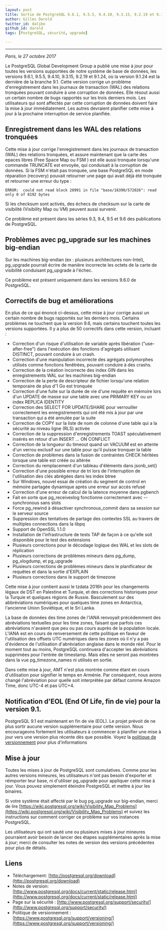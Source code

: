 ```yaml
---
layout: post
title: Sortie de PostgreSQL 9.6.1, 9.5.5, 9.4.10, 9.3.15, 9.2.19 et 9.1.24
author: Gilles Darold
twitter_id: dalibo
github_id: darold
tags: [PostgreSQL, sécurité, upgrade]

---
```


---
*Paris, le 27 octobre 2017*

Le PostgreSQL Global Development Group a publié une mise à jour pour toutes les versions supportées de notre système de base de données, les versions 9.6.1, 9.5.5, 9.4.10, 9.3.15, 9.2.19 et 9.1.24, où la version 9.1.24 est la dernière de la branche 9.1. Cette version corrige un problème d'enregistrement dans les journaux de transaction (WAL) des relations tronquées pouvant conduire à une corruption de données. Elle résout aussi un certain nombre de bugs rapportés sur les trois derniers mois. Les utilisateurs qui sont affectés par cette corruption de données doivent faire la mise à jour immédiatement. Les autres devraient planifier cette mise à jour à la prochaine interruption de service planifiée.

<!--MORE-->

## Enregistrement dans les WAL des relations tronquées

Cette mise à jour corrige l'enregistrement dans les journaux de transaction (WAL) des relations tronquées, et assure maintenant que la carte des epaces libres (Free Space Map ou FSM ) est elle aussi tronquée lorsqu'une commande TRUNCATE est envoyée, qui conduisait à la corruption de données. Si la FSM n'était pas tronquée, une base PostgreSQL en mode réparation (recovery) pouvait retourner une page qui avait déjà été tronquée et retourner une erreur du type :

	ERROR:  could not read block 28991 in file "base/16390/572026": read only 0 of 8192 bytes

Si les checksum sont activés, des échecs de checksum sur la carte de visibilité (Visibility Map ou VM) peuvent aussi survenir.

Ce problème est présent dans les séries 9.3, 9.4, 9.5 et 9.6 des publications de PostgreSQL.

## Problèmes avec pg_upgrade sur les machines big-endian

Sur les machines big-endian (ex : plusieurs architectures non-Intel), pg_upgrade pourrait écrire de manière incorrecte les octets de la carte de visibilité conduisant pg_upgrade à l'échec.

Ce problème est présent uniquement dans les versions 9.6.0 de PostgreSQL.

## Correctifs de bug et améliorations

En plus de ce qui énoncé ci-dessus, cette mise à jour corrige aussi un certain nombre de bugs rapportés sur les derniers mois. Certains problèmes ne touchent que la version 9.6, mais certains touchent toutes les versions supportées. Il y a plus de 50 correctifs dans cette version, incluant :

* Correction d'un risque d'utilisation de variable après libération ("use-after-free") dans l'exécution des fonctions d'agrégats utilisant DISTINCT, pouvant conduire à un crash.
* Correction d'une manipulation incorrecte des agrégats polymorphes utilisés comme fonctions fenêtrées, pouvant conduire à des crashs.
* Correction de la création incorrecte des index GIN dans les enregistrements WAL sur les machines big-endian
* Correction de la perte de descripteur de fichier lorsqu'une relation temporaire de plus d'1 Go est tronquée
* Correction d'une fuite sur la durée de vie d'une requête en mémoire lors d'un UPDATE de masse sur une table avec une PRIMARY KEY ou un index REPLICA IDENTITY
* Correction des SELECT FOR UPDATE/SHARE pour verrouiller correctement les enregistrements qui ont été mis à jour par une transaction qui a été annulée par la suite
* Correction de COPY sur la liste de nom de colonne d'une table qui a la sécurité au niveau ligne (RLS) activée
* Correction de la suppression d'enregistrements TOAST spéculativement insérés en retour d'un INSERT ... ON CONFLICT
* Correction de la longueur du timeout quand un VACUUM est en attente d'un verrou exclusif sur une table pour qu'il puisse tronquer la table
* Correction de problèmes dans la fusion de contraintes CHECK héritées lorsque une table est créée ou altérée
* Correction du remplacement d'un tableau d'éléments dans jsonb_set()
* Correction d'une possible erreur de tri lors de l'interruption de l'utilisation des clés abrégées dans les index btree
* Sur Windows, nouvel essai de création du segment de control en mémoire partagée dynamique après une erreur sur accès refusé
* Correction d'une erreur de calcul de la latence moyenne dans pgbench
* Fait en sorte que pg_receivexlog fonctionne correctement avec --synchronous sans slots
* Force pg_rewind à désactiver synchronous_commit dans sa session sur le serveur source
* Suppression des tentatives de partage des contextes SSL au travers de multiples connections dans la libpq
* Support de OpenSSL 1.1.0
* Installation de l'infrastructure de tests TAP de façon à ce qu'elle soit disponible pour le test des extensions
* Plusieurs corrections pour le décodage logique des WAL et les slots de réplication
* Plusieurs corrections de problèmes mineurs dans pg_dump, pg_xlogdump, et pg_upgrade
* Plusieurs corrections de problèmes mineurs dans le planificateur de requêtes et dans la sortie d'EXPLAIN
* Plusieurs corrections dans le support de timezone

Cette mise à jour contient aussi le tzdata 2016h pour les changements légaux de DST en Palestine et Turquie, et des corrections historiques pour la Turquie et quelques régions de Russie. Basculement sur des abbréviations numériques pour quelques time zones en Antarctica, l'ancienne Union Soviétique, et le Sri Lanka.

La base de données des time zones de l'IANA renvoyait précédemment des abréviations textuelles pour les time zones, faisant que parfois ces abréviations n'avaient que peu ou pas cours auprès de la population locale. L'IANA est en cours de renversement de cette politique en faveur de l'utilisation des offsets UTC numériques dans les zones où il n'y a pas d'évidence de l'utilisation d'abréviation anglaise dans le monde réel. Pour le moment tout au moins, PostgreSQL continuera d'accepter les abréviations supprimées pour l'entrée de timestamp. Mais elles ne seront pas montrées dans la vue pg_timezone_names ni utilisés en sortie.

Dans cette mise à jour, AMT n'est plus montrée comme étant en cours d'utilisation pour signifier le temps en Arménie. Par conséquent, nous avons changé l'abréviation pour quelle soit interprétée par défaut comme Amazon Time, donc UTC-4 et pas UTC+4.

## Notification d'EOL (End Of Life, fin de vie) pour la version 9.1.

PostgreSQL 9.1 est maintenant en fin de vie (EOL). Le projet prévoit de ne plus sortir aucune version supplémentaire pour cette version. Nous encourageons fortement les utilisateurs à commencer à planifier une mise à jour vers une version plus récente dès que possible. Voyez la [politique de versionnement](https://www.postgresql.org/support/versioning/) pour plus d'informations

## Mise à jour

Toutes les mises à jour de PostgreSQL sont cumulatives. Comme pour les autres versions mineures, les utilisateurs n'ont pas besoin d'exporter et réimporter leur base, ni d'utiliser pg_upgrade pour appliquer cette mise à jour. Vous pouvez simplement éteindre PostgreSQL et mettre à jour les binaires.

Si votre système était affecté par le bug pg_upgrade sur big-endian, merci de lire [https://wiki.postgresql.org/wiki/Visibility_Map_Problems](https://wiki.postgresql.org/wiki/Visibility_Map_Problems) et suivez les instructions sur comment corriger ce problème sur vos instances PostgreSQL.

Les utilisateurs qui ont sauté une ou plusieurs mises à jour mineures pourraient avoir besoin de lancer des étapes supplémentaires après la mise à jour; merci de consulter les notes de version des versions précédentes pour plus de détails.

## Liens


* Téléchargement: [http://postgresql.org/download](http://postgresql.org/download)
* Notes de version: [http://www.postgresql.org/docs/current/static/release.html](http://www.postgresql.org/docs/current/static/release.html)
* Page sur la sécurité : [http://www.postgresql.org/support/security/](http://www.postgresql.org/support/security/)
* Politique de versionnement : [https://www.postgresql.org/support/versioning/](https://www.postgresql.org/support/versioning/)
